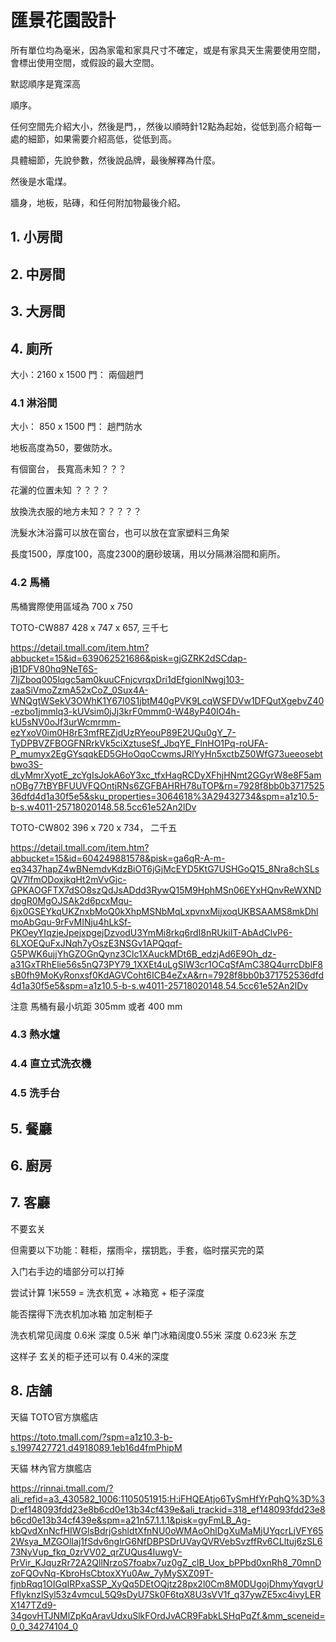 
# 匯景花園設計

所有單位均為毫米，因為家電和家具尺寸不確定，或是有家具天生需要使用空間，會標出使用空間，或假設的最大空間。

默認順序是寬深高

順序。

任何空間先介紹大小，然後是門，，然後以順時針12點為起始，從低到高介紹每一處的細節，如果需要介紹高低，從低到高。

具體細節，先說參數，然後說品牌，最後解釋為什麼。

然後是水電煤。

牆身，地板，貼磚，和任何附加物最後介紹。




## 1. 小房間




## 2. 中房間


## 3. 大房間


## 4. 廁所

大小：2160 x 1500
門： 兩個趟門

### 4.1 淋浴間

大小： 850 x 1500
門： 趟門防水

地板高度為50，要做防水。

有個窗台， 長寬高未知？？？

花灑的位置未知 ？？？？

放換洗衣服的地方未知？？？？？

洗髮水沐浴露可以放在窗台，也可以放在宜家塑料三角架

長度1500，厚度100，高度2300的磨砂玻璃，用以分隔淋浴間和廁所。


### 4.2 馬桶

馬桶實際使用區域為 700 x 750

TOTO-CW887 428 x 747 x 657, 三千七

https://detail.tmall.com/item.htm?abbucket=15&id=639062521686&pisk=gjGZRK2dSCdap-jB1DFV80hq9NeT6S-7IjZboq005lqgc5am0kuuCFnjcvrqxDri1dEfgionlNwgj103-zaaSiVmoZzmA52xCoZ_0Sux4A-WNQgtWSekV3OWhK1Y67I0S1jbtM40gPVK9LcqWSFDVw1DFQutXgebvZ40-ezbo1jmmlq3-kUVsim0jJj3krF0mmm0-W48yP40IO4h-kU5sNV0oJf3urWcmrmm-ezYxoV0im0H8rE3mfREZjdUzRYeouP89E2UQu0gY_7-TyDPBVZFBOGFNRrkVk5ciXztuseSf_JbqYE_FlnHO1Pq-roUFA-P_mumyx2EgGYsqqkED5GHoOqoCcwmsJRlYyHn5xctbZ50WfG73ueeosebtbwo3S-dLyMmrXyotE_zcYgIsJokA6oY3xc_tfxHagRCDyXFhjHNmt2GGyrW8e8F5amnOBg77tBYBFUUVFQOntjRNs6ZGFBAHRH78uTOP&rn=7928f8bb0b371752536dfd4d1a30f5e5&sku_properties=3064618%3A29432734&spm=a1z10.5-b-s.w4011-25718020148.58.5cc61e52An2lDv

TOTO-CW802 396 x 720 x 734， 二千五

https://detail.tmall.com/item.htm?abbucket=15&id=604249881578&pisk=ga6qR-A-m-eq3437hapZ4wBNemdvKdzBiOT6jGjMcEYD5KtG7USHGoQ15_8Nra8chSLsQV7lfmODoxjkqHt2mVvGjc-GPKAOGFTX7dSO8szQdJsADdd3RywQ15M9HphMSn06EYxHQnvReWXNDdpgR0MgOJSAk2d6pcxMqu-6jx0GSEYkqUKZnxbMoQ0kXhpMSNbMqLxpvnxMijxoqUKBSAAMS8mkDhlmoAbGqu-9rFvMINju4hLkSf-PKOeyYIqzjeJpejxpgejDzvodU3YmMi8rkq6rdI8nRUkiIT-AbAdClvP6-6LXOEQuFxJNqh7yOszE3NSGv1APQqqf-G5PWK6ujjYhGZOGnQynz3Clc1XAuckMDt6B_edzjAd6E9Oh_dz-a31GxTRhElie56s5nQ73PY79_1XXEt4uLgSIW3cr1OCqSfAmC38Q4urrcDblF8sB0fh9MoKyRonxsf0KdAGVCoht6ICB4eZxA&rn=7928f8bb0b371752536dfd4d1a30f5e5&spm=a1z10.5-b-s.w4011-25718020148.54.5cc61e52An2lDv

注意 馬桶有最小坑距 305mm 或者 400 mm


### 4.3 熱水爐



### 4.4 直立式洗衣機



### 4.5 洗手台




## 5. 餐廳



## 6. 廚房




## 7. 客廳


不要玄关

但需要以下功能：鞋柜，摆雨伞，摆钥匙，手套，临时摆买完的菜

入门右手边的墙部分可以打掉 

尝试计算 1米559 = 洗衣机宽 + 冰箱宽 + 柜子深度

能否摆得下洗衣机加冰箱 加定制柜子

洗衣机常见阔度 0.6米 深度 0.5米
单门冰箱阔度0.55米 深度 0.623米 东芝

这样子 玄关的柜子还可以有 0.4米的深度






## 8. 店舖

天貓 TOTO官方旗艦店

https://toto.tmall.com/?spm=a1z10.3-b-s.1997427721.d4918089.1eb16d4fmPhipM



天貓 林內官方旗艦店

https://rinnai.tmall.com/?ali_refid=a3_430582_1006:1105051915:H:iFHQEAtjo6TySmHfYrPqhQ%3D%3D:ef148093fdd23e8b6cd0e13b34cf439e&ali_trackid=318_ef148093fdd23e8b6cd0e13b34cf439e&spm=a21n57.1.1.1&pisk=gyFmLB_Ag-kbQvdXnNcfHIWGlsBdrjGshldtXfnNU0oWMAoOhlDgXuMaMjUYqcrLjVFY652Wsya_MZGOlIaj1fSdv6nglrG6NfDBPSDrUVayQVRVebSvzffRv6CLltuj6zSL673NyVup_fkq_0zrVV02_qrZUQus4IuwgV-PrVir_KJquzRr72A2QllNrzoS7foabx7uz0gZ_clB_Uox_bPPbd0xnRh8_70mnDzoFQOvNq-KbroHsCbtoxXYu0Aw_7yMySXZ09T-fjnbRqq1OIGqIRPxaSSP_XyQq5DEtOQjtz28px2l0Cm8M0DUgojDhmyYqvgrUFfIyknzlSyl53z4vmcuL5Q9sDyU7Sk0F6tqX8U3sVV1f_q37ywZE5xc4ivyLERX147TZd9-34govHTJNMlZpKqAravUdxuSlkFOrdJvACR9FabkLSHqPqZf.&mm_sceneid=0_0_34274104_0





